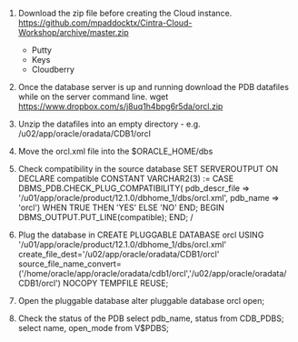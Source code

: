 1. Download the zip file before creating the Cloud instance.
https://github.com/mpaddocktx/Cintra-Cloud-Workshop/archive/master.zip
	- Putty
	- Keys
	- Cloudberry
	
2. Once the database server is up and running download the PDB datafiles while on the server command line.
wget https://www.dropbox.com/s/j8uq1h4bpg6r5da/orcl.zip

2. Unzip the datafiles into an empty directory - e.g. /u02/app/oracle/oradata/CDB1/orcl

3. Move the orcl.xml file into the $ORACLE_HOME/dbs

2. Check compatibility in the source database
SET SERVEROUTPUT ON
DECLARE
  compatible CONSTANT VARCHAR2(3) := 
    CASE DBMS_PDB.CHECK_PLUG_COMPATIBILITY(
           pdb_descr_file => '/u01/app/oracle/product/12.1.0/dbhome_1/dbs/orcl.xml',
           pdb_name       => 'orcl')
    WHEN TRUE THEN 'YES'
    ELSE 'NO'
END;
BEGIN
  DBMS_OUTPUT.PUT_LINE(compatible);
END;
/

3. Plug the database in
CREATE PLUGGABLE DATABASE orcl USING '/u01/app/oracle/product/12.1.0/dbhome_1/dbs/orcl.xml' 
create_file_dest='/u02/app/oracle/oradata/CDB1/orcl'
source_file_name_convert=('/home/oracle/app/oracle/oradata/cdb1/orcl','/u02/app/oracle/oradata/CDB1/orcl')
NOCOPY
TEMPFILE REUSE;
  
4. Open the pluggable database
alter pluggable database orcl open;  

5. Check the status of the PDB
select pdb_name, status from CDB_PDBS;  
select name, open_mode from V$PDBS;    
